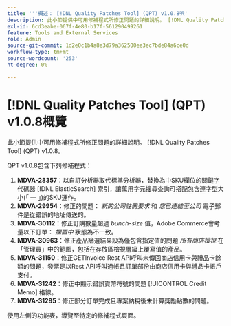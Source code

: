 ```yaml
---
title: '''概述： [!DNL Quality Patches Tool] (QPT) v1.0.8呎'
description: 此小節提供中可用修補程式所修正問題的詳細說明。 [!DNL Quality Patches Tool] (QPT) v1.0.8。
exl-id: 6cd3eabe-067f-4e80-b17f-561290499261
feature: Tools and External Services
role: Admin
source-git-commit: 1d2e0c1b4a8e3d79a362500ee3ec7bde84a6ce0d
workflow-type: tm+mt
source-wordcount: '253'
ht-degree: 0%

---
```


# [!DNL Quality Patches Tool] (QPT) v1.0.8概覽

此小節提供中可用修補程式所修正問題的詳細說明。 [!DNL Quality Patches Tool] (QPT) v1.0.8。

QPT v1.0.8包含下列修補程式：

1. **MDVA-28357**：以自訂分析器取代標準分析器，替換為中SKU欄位的關鍵字代碼器 [!DNL ElasticSearch] 索引，讓萬用字元搜尋查詢可搭配包含連字型大小(「 — 」)的SKU運作。
1. **MDVA-29954**：修正的問題： *新的公司註冊要求* 和 *您已連結至公司* 電子郵件是從錯誤的地址傳送的。
1. **MDVA-30112**：修正訂購數量超過 *bunch-size* 值，Adobe Commerce會考量以下訂單： *擱置中* 狀態為不一致。
1. **MDVA-30963**：修正產品篩選結果設為僅包含指定值的問題 *所有商店檢視* 在「管理員」中的範圍，包括在存放區檢視層級上覆寫值的產品。
1. **MDVA-31150**：修正GETInvoice Rest API呼叫未傳回商店信用卡與禮品卡餘額的問題，發票是以Rest API呼叫過帳且訂單部份由商店信用卡與禮品卡帳戶支付。
1. **MDVA-31242**：修正中顯示錯誤貨幣符號的問題 [!UICONTROL Credit Memo] 格線。
1. **MDVA-31295**：修正部分訂單完成且專案納稅後未計算獎勵點數的問題。

使用左側的功能表，導覽至特定的修補程式頁面。
